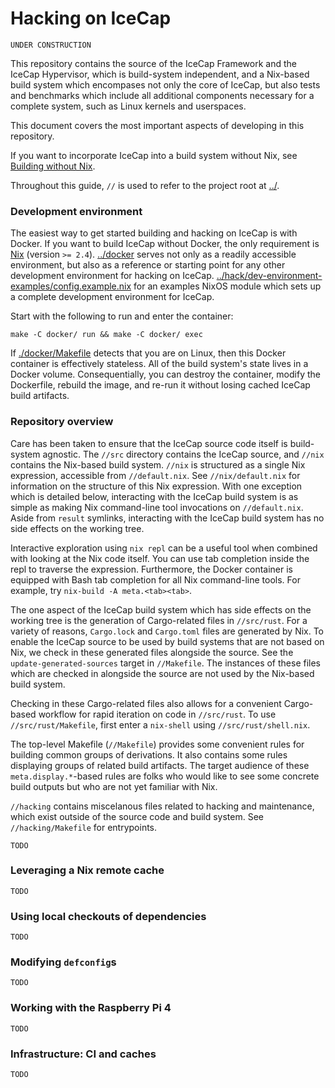 # Hacking on IceCap

```
UNDER CONSTRUCTION
```

This repository contains the source of the IceCap Framework and the IceCap
Hypervisor, which is build-system independent, and a Nix-based build system
which encompases not only the core of IceCap, but also tests and benchmarks
which include all additional components necessary for a complete system, such as
Linux kernels and userspaces.

This document covers the most important aspects of developing in this
repository.

If you want to incorporate IceCap into a build system without Nix, see [Building
without Nix](./icecap-without-nix.md).

Throughout this guide, `//` is used to refer to the project root at [../](../).

### Development environment

The easiest way to get started building and hacking on IceCap is with Docker.
If you want to build IceCap without Docker, the only requirement is
[Nix](https://nixos.org/manual/nix/stable/) (version `>= 2.4`).
[../docker](../docker) serves not only as a readily accessible environment, but
also as a reference or starting point for any other development environment for
hacking on IceCap.
[../hack/dev-environment-examples/config.example.nix](../hack/dev-environment-examples/config.example.nix)
for an examples NixOS module which sets up a complete development environment
for IceCap.

Start with the following to run and enter the container:

```
make -C docker/ run && make -C docker/ exec
```

If [./docker/Makefile](./docker/Makefile) detects that you are on Linux, then
this Docker container is effectively stateless.  All of the build system's state
lives in a Docker volume.  Consequentially, you can destroy the container,
modify the Dockerfile, rebuild the image, and re-run it without losing cached
IceCap build artifacts.

### Repository overview

Care has been taken to ensure that the IceCap source code itself is build-system
agnostic. The `//src` directory contains the IceCap source, and `//nix` contains
the Nix-based build system. `//nix` is structured as a single Nix expression,
accessible from `//default.nix`. See `//nix/default.nix` for information on the
structure of this Nix expression.  With one exception which is detailed below,
interacting with the IceCap build system is as simple as making Nix command-line
tool invocations on `//default.nix`.  Aside from `result` symlinks, interacting
with the IceCap build system has no side effects on the working tree.

Interactive exploration using `nix repl` can be a useful tool when combined with
looking at the Nix code itself. You can use tab completion inside the repl to
traverse the expression. Furthermore, the Docker container is equipped with Bash
tab completion for all Nix command-line tools. For example, try `nix-build -A
meta.<tab><tab>`.

The one aspect of the IceCap build system which has side effects on the working
tree is the generation of Cargo-related files in `//src/rust`. For a variety of
reasons, `Cargo.lock` and `Cargo.toml` files are generated by Nix. To enable the
IceCap source to be used by build systems that are not based on Nix, we check in
these generated files alongside the source. See the `update-generated-sources`
target in `//Makefile`. The instances of these files which are checked in
alongside the source are not used by the Nix-based build system.

Checking in these Cargo-related files also allows for a convenient Cargo-based
workflow for rapid iteration on code in `//src/rust`. To use
`//src/rust/Makefile`, first enter a `nix-shell` using `//src/rust/shell.nix`.

The top-level Makefile (`//Makefile`) provides some convenient rules for
building common groups of derivations. It also contains some rules displaying
groups of related build artifacts. The target audience of these
`meta.display.*`-based rules are folks who would like to see some concrete build
outputs but who are not yet familiar with Nix.

`//hacking` contains miscelanous files related to hacking and maintenance, which
exist outside of the source code and build system. See `//hacking/Makefile` for
entrypoints.

```
TODO
```

### Leveraging a Nix remote cache

```
TODO
```

### Using local checkouts of dependencies

```
TODO
```

### Modifying `defconfig`s

```
TODO
```

### Working with the Raspberry Pi 4

```
TODO
```

### Infrastructure: CI and caches

```
TODO
```

<!--

TODO
- gdb
- git-icecap-keep

-->
